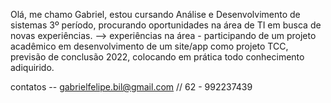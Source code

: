 Olá, me chamo Gabriel, estou  cursando Análise e Desenvolvimento de sistemas 3º período, procurando oportunidades na área de TI em busca de novas experiências. 
--> experiências na área - participando de um projeto acadêmico em desenvolvimento de um site/app como projeto TCC, previsão de conclusão 2022, colocando em prática
todo conhecimento adiquirido.

contatos  -- gabrielfelipe.bil@gmail.com // 62  - 992237439

